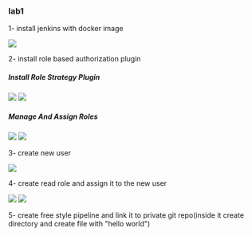 ### lab1

1- install jenkins with docker image

<img src="https://user-images.githubusercontent.com/92440274/216821861-88e24227-32a1-45a4-a4b7-00ab4b4917fd.png">


2- install role based authorization plugin
##### Install Role Strategy Plugin
<img src="https://user-images.githubusercontent.com/92440274/216822182-291997be-5546-4da9-b72a-c5bd6a5d7416.png">



<img src="https://user-images.githubusercontent.com/92440274/216822772-53a606bc-457b-4584-8cc2-c6f3512abe99.png">

##### Manage And Assign Roles

<img src="https://user-images.githubusercontent.com/92440274/216823100-3c9b9c2b-3f97-4ec8-89d2-c64697c6b804.png">

<img src="https://user-images.githubusercontent.com/92440274/216824173-a2e90703-a373-452c-a9b9-de341bd901f0.png">

3- create new user

<img src="https://user-images.githubusercontent.com/92440274/216823731-ecfcfac6-c60e-4987-97dd-011d70b190bd.png">


4- create read role and assign it to the new user


<img src="https://user-images.githubusercontent.com/92440274/216824298-f1521c02-2cfa-4a5b-b78b-ecf49ea9f2cd.png">

<img src="https://user-images.githubusercontent.com/92440274/216824501-c15d5b1e-ae7e-4fe0-8ed4-d784b7a59039.png">


5- create free style pipeline and link it to private git repo(inside it create directory and create file
with "hello world")
